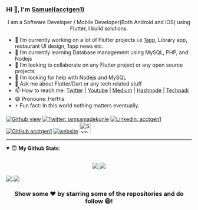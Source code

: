 ### Hi 👋, I'm [Samuel(acctgen1)](https://www.google.com/search?q=samuel+adekunle+acctgen1&oq=samuel+adekunle+acctgen1)

<p align='center'>I am a Software Developer / Mobile Developer(Both Android and iOS) using Flutter, I build solutions.</p>

- 🔭 I’m currently working on a lot of Flutter projects i.e [1app](https://play.google.com/store/apps/details?id=com.obounce.oneapp1), Library app, restaurant UI design, 1app news etc.
- 🌱 I’m currently learning Database management using MySQL, PHP, and Nodejs
- 👯 I’m looking to collaborate on any Flutter project or any open source projects
- 🤔 I’m looking for help with Nodejs and MySQL 
- 💬 Ask me about Flutter/Dart or any tech related stuff
- 📫 How to reach me: [Twitter](https://twitter.com/iamsamadekunle) | [Youtube](https://www.youtube.com/channel/UCRYjIF5HAXc9m52rC6dmOCQ) | [Medium](https://acctgen1.medium.com) | [Hashnode](https://acctgen1.hashnode.dev/) | [Techpadi](https://techpadi.africa/author/acctgen1/)
- 😄 Pronouns: He/His
- ⚡ Fun fact: In this world nothing matters eventually.

[![Github view](https://komarev.com/ghpvc/?username=acctgen1&label=Views&color=blue&style=plastic)](https://twitter.com/iamsamadekunle)
[![Twitter: iamsamadekunle](https://img.shields.io/twitter/follow/iamsamadekunle?style=social)](https://twitter.com/iamsamadekunle)
[![Linkedin: acctgen1](https://img.shields.io/badge/-acctgen1-blue?style=flat-square&logo=Linkedin&logoColor=white&link=https://www.linkedin.com/in/acctgen1/)](https://www.linkedin.com/in/acctgen1/)
[![GitHub acctgen1](https://img.shields.io/github/followers/acctgen1?label=follow&style=social)](https://github.com/acctgen1)
[![website](https://img.shields.io/badge/PortfolioWebsite-Blog-2648ff?style=flat-square&logo=google-chrome)](https://acctgen1.hashnode.dev/)
<a href="https://dev.to/acctgen1">
  <img src="https://d2fltix0v2e0sb.cloudfront.net/dev-badge.svg" alt="Samuel Adekunle's DEV Profile" height="30" width="30">
</a>

---
<details open>
 <summary> 😇 <b>My Github Stats</b>: </summary>
<br>
<p align = "center">
  <a href="https://github.com/acctgen1">
  <img src = "https://github-readme-stats.vercel.app/api?username=acctgen1&show_icons=true&theme=tokyonight&line_height=33">
  </a>
  <a href="https://github.com/acctgen1">
  <img src = "https://github-readme-stats.vercel.app/api/top-langs/?username=acctgen1&hide=css,java,html&theme=tokyonight">
  </a>
</p>
</details>

  <a href="https://github.com/acctgen1/flutter-push-notification-without-firebase">
  <img align="center" src="https://github-readme-stats.vercel.app/api/pin/?username=acctgen1&repo=flutter-push-notification-without-firebase&theme=tokyonight" />
</a>
<a href="https://github.com/acctgen1/Flutter-Tutorial-Projects">
 <img align="center" src="https://github-readme-stats.vercel.app/api/pin/?username=acctgen1&repo=Flutter-Tutorial-Projects&theme=tokyonight" />
</a>

<div align="center">

### Show some ❤️ by starring some of the repositories and do follow 😄!

